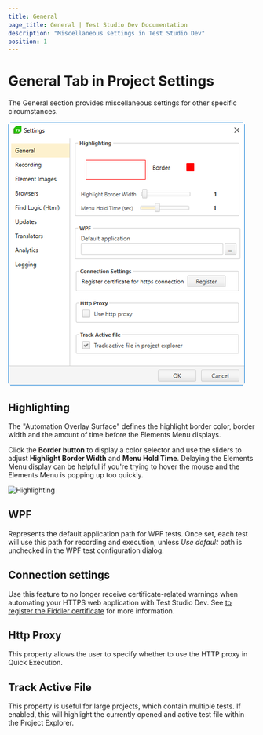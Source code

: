 ```yaml
---
title: General
page_title: General | Test Studio Dev Documentation
description: "Miscellaneous settings in Test Studio Dev"
position: 1
---
```

# General Tab in Project Settings

The General section provides miscellaneous settings for other specific circumstances.

![general][1]

## Highlighting

The "Automation Overlay Surface" defines the highlight border color, border width and the amount of time before the Elements Menu displays.

Click the **Border button** to display a color selector and use the sliders to adjust **Highlight Border Width** and **Menu Hold Time**. Delaying the Elements Menu display can be helpful if you're trying to hover the mouse and the Elements Menu is popping up too quickly.

![Highlighting][2]

## WPF

Represents the default application path for WPF tests. Once set, each test will use this path for recording and execution, unless _Use default_ path is unchecked in the WPF test configuration dialog.

## Connection settings

Use this feature to no longer receive certificate-related warnings when automating your HTTPS web application with Test Studio Dev. See <a href="/advanced-topics/project-configuration/register-certificate" target="_blank">to register the Fiddler certificate</a> for more information.

## Http Proxy

This property allows the user to specify whether to use the HTTP proxy in Quick Execution.

## Track Active File

This property is useful for large projects, which contain multiple tests. If enabled, this will highlight the currently opened and active test file within the Project Explorer.

[1]: images/general/fig1.png
[2]: images/general/fig2.png
